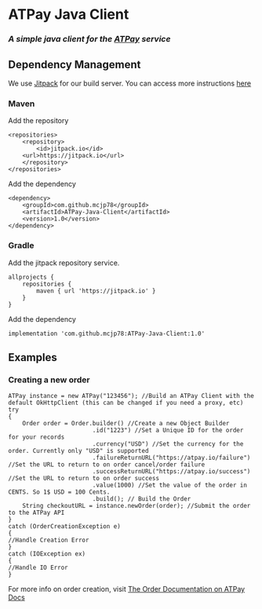 # ATPay Java Client
### _A simple java client for the [ATPay](https://atpay.io) service_

## Dependency Management
We use [Jitpack](https://jitpack.io) for our build server. 
You can access more instructions [here](https://jitpack.io/#mcjp78/ATPay-Java-Client/1.0)
### Maven
Add the repository
```   
<repositories>
    <repository>
        <id>jitpack.io</id>
	<url>https://jitpack.io</url>
    </repository>
</repositories>
```
Add the dependency
```
<dependency>
    <groupId>com.github.mcjp78</groupId>
    <artifactId>ATPay-Java-Client</artifactId>
    <version>1.0</version>
</dependency>	
```
### Gradle
Add the jitpack repository service.
```
allprojects {
    repositories {
        maven { url 'https://jitpack.io' }
    }
}
```
Add the dependency

`implementation 'com.github.mcjp78:ATPay-Java-Client:1.0'`
## Examples

### Creating a new order

```
ATPay instance = new ATPay("123456"); //Build an ATPay Client with the default OkHttpClient (this can be changed if you need a proxy, etc)
try
{
    Order order = Order.builder() //Create a new Object Builder
                        .id("1223") //Set a Unique ID for the order for your records
                        .currency("USD") //Set the currency for the order. Currently only "USD" is supported
                        .failureReturnURL("https://atpay.io/failure") //Set the URL to return to on order cancel/order failure
                        .successReturnURL("https://atpay.io/success") //Set the URL to return to on order success
                        .value(1000) //Set the value of the order in CENTS. So 1$ USD = 100 Cents.
                        .build(); // Build the Order
    String checkoutURL = instance.newOrder(order); //Submit the order to the ATPay API
}
catch (OrderCreationException e)
{
//Handle Creation Error
}
catch (IOException ex)
{
//Handle IO Error
}
```

For more info on order creation, visit [The Order Documentation on ATPay Docs](https://docs.atpay.io/rest/order-create.html#example-request)
